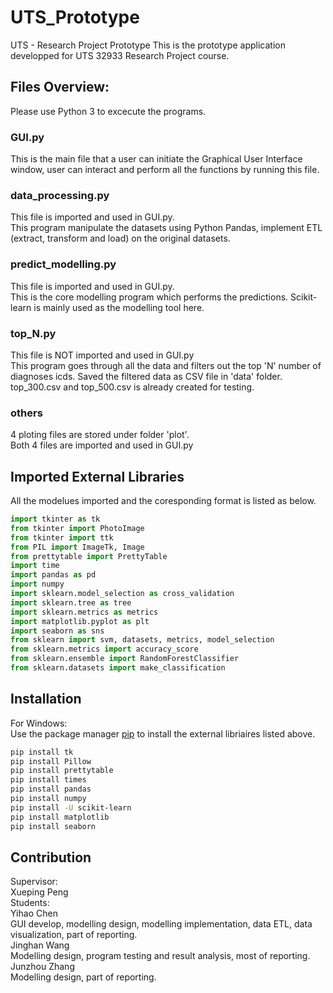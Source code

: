 # UTS_Prototype
UTS - Research Project Prototype
This is the prototype application developped for UTS 32933 Research Project course.

## Files Overview:
Please use Python 3 to excecute the programs.

### GUI.py
This is the main file that a user can initiate the Graphical User Interface window, user can interact and perform all the functions by running this file.

### data_processing.py
This file is imported and used in GUI.py.  
This program manipulate the datasets using Python Pandas, implement ETL (extract, transform and load) on the original datasets.

### predict_modelling.py
This file is imported and used in GUI.py.  
This is the core modelling program which performs the predictions. Scikit-learn is mainly used as the modelling tool here.

### top_N.py
This file is NOT imported and used in GUI.py  
This program goes through all the data and filters out the top 'N' number of diagnoses icds. Saved the filtered data as CSV file in 'data' folder.  
top_300.csv and top_500.csv is already created for testing.

### others
4 ploting files are stored under folder 'plot'.  
Both 4 files are imported and used in GUI.py

## Imported External Libraries
All the modelues imported and the coresponding format is listed as below.
```python
import tkinter as tk
from tkinter import PhotoImage
from tkinter import ttk
from PIL import ImageTk, Image
from prettytable import PrettyTable
import time
import pandas as pd
import numpy
import sklearn.model_selection as cross_validation
import sklearn.tree as tree
import sklearn.metrics as metrics
import matplotlib.pyplot as plt
import seaborn as sns
from sklearn import svm, datasets, metrics, model_selection
from sklearn.metrics import accuracy_score
from sklearn.ensemble import RandomForestClassifier
from sklearn.datasets import make_classification
```

## Installation
For Windows:  
Use the package manager [pip](https://pip.pypa.io/en/stable/) to install the external libriaires listed above.

```bash
pip install tk
pip install Pillow
pip install prettytable
pip install times
pip install pandas
pip install numpy
pip install -U scikit-learn
pip install matplotlib
pip install seaborn
```

## Contribution
Supervisor:  
Xueping Peng  
Students:  
Yihao Chen  
GUI develop, modelling design, modelling implementation, data ETL, data visualization, part of reporting.  
Jinghan Wang  
Modelling design, program testing and result analysis, most of reporting.  
Junzhou Zhang  
Modelling design, part of reporting.


